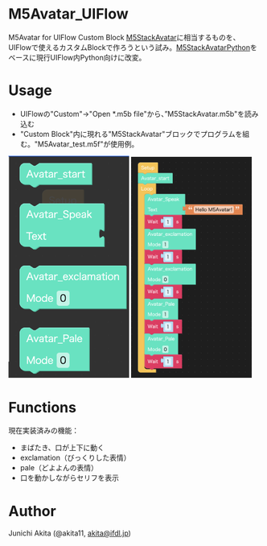 # M5Avatar_UIFlow
M5Avatar for UIFlow Custom Block
[M5StackAvatar](https://github.com/meganetaaan/m5stack-avatar/)に相当するものを、UIFlowで使えるカスタムBlockで作ろうという試み。[M5StackAvatarPython](https://github.com/h-akanuma/M5StackAvatarPython)をベースに現行UIFlow内Python向けに改変。

# Usage

- UIFlowの"Custom"→"Open *.m5b file"から、”M5StackAvatar.m5b"を読み込む
- "Custom Block"内に現れる"M5StackAvatar"ブロックでプログラムを組む。"M5Avatar_test.m5f"が使用例。

<img src="https://github.com/akita11/M5Avatar_UIFlow/blob/main/blocks.png" width="240px">

<img src="https://github.com/akita11/M5Avatar_UIFlow/blob/main/M5Avatar_test.png" width="240px">

# Functions

現在実装済みの機能：

- まばたき、口が上下に動く
- exclamation（びっくりした表情）
- pale（どよよんの表情）
- 口を動かしながらセリフを表示

# Author
Junichi Akita (@akita11, akita@ifdl.jp)
